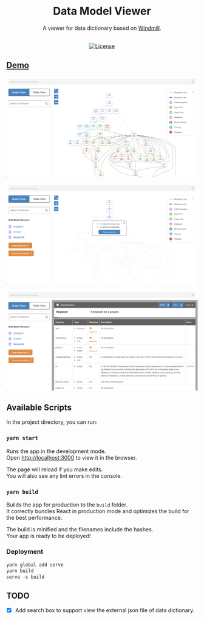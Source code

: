 <h1 align="center">Data Model Viewer</h1>
<div align="center">
A viewer for data dictionary based on <a href="https://github.com/uc-cdis/data-portal">Windmill</a>.
</div>
<br>
<div align="center" >

[![License](https://img.shields.io/github/license/clinico-omics/data-model-viewer)](./LICENSE)

</div>


[Demo](http://webapps.3steps.cn/data-model/)
---

![Graph Mode](./docs/images/graph-mode.png)

![Graph Mode](./docs/images/graph-mode-1.png)

![Table Mode](./docs/images/table-mode.png)

## Available Scripts

In the project directory, you can run:

### `yarn start`

Runs the app in the development mode.<br />
Open [http://localhost:3000](http://localhost:3000) to view it in the browser.

The page will reload if you make edits.<br />
You will also see any lint errors in the console.

### `yarn build`

Builds the app for production to the `build` folder.<br />
It correctly bundles React in production mode and optimizes the build for the best performance.

The build is minified and the filenames include the hashes.<br />
Your app is ready to be deployed!

### Deployment

```
yarn global add serve
yarn build
serve -s build
```

## TODO
- [x] Add search box to support view the external json file of data dictionary.